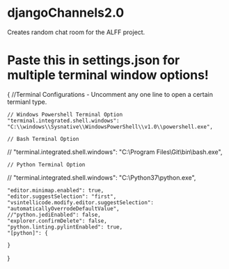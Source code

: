 # djangoChannels2.0
Creates random chat room for the ALFF project.


# Paste this in settings.json for multiple terminal window options!
{
    //Terminal Configurations - Uncomment any one line to open a certain termianl type.

    // Windows Powershell Terminal Option
    "terminal.integrated.shell.windows": "C:\\windows\\Sysnative\\WindowsPowerShell\\v1.0\\powershell.exe",
    
    // Bash Terminal Option
   // "terminal.integrated.shell.windows": "C:\\Program Files\\Git\\bin\\bash.exe",

    // Python Terminal Option
   // "terminal.integrated.shell.windows": "C:\\Python37\\python.exe",

    "editor.minimap.enabled": true,
    "editor.suggestSelection": "first",
    "vsintellicode.modify.editor.suggestSelection": "automaticallyOverrodeDefaultValue",
    //"python.jediEnabled": false,
    "explorer.confirmDelete": false,
    "python.linting.pylintEnabled": true,
    "[python]": {
        
    }
}
